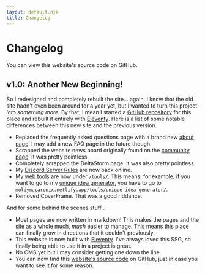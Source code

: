```yaml
---
layout: default.njk
title: Changelog
---
```


# Changelog

<p class="alert">You can view this <a>website's source code</a> on GitHub.</p>

## v1.0: Another New Beginning!

So I redesigned and completely rebuilt the site... again. I know that the old site hadn't even been around for a year yet, but I wanted to turn this project *into something more.* By that, I mean I started a [GitHub repository]() for this place and rebuilt it entirely with [Eleventy](). Here is a list of some notable differences between this new site and the previous version.

* Replaced the frequently asked questions page with a brand new [about page]()! I may add a new FAQ page in the future though.
* Scrapped the website news board originally found on the [community page](). It was pretty pointless.
* Completely scrapped the DeltaStorm page. It was also pretty pointless.
* My [Discord Server Rules]() are now back online.
* My [web tools]() are now under `/tools/`. This means, for example, if you want to go to my [unique idea generator](), you have to go to `moldymacaronix.netlify.app/tools/unique-idea-generator/`.
* Removed CoverFrame. That was a good riddance.

And for some behind the scenes stuff...

* Most pages are now written in markdown! This makes the pages and the site as a whole much, *much* easier to manage. This means this place can finally grow in directions that it couldn't previously.
* This website is now built with [Eleventy](). I've always loved this SSG, so finally being able to use it in a project is great.
* No CMS yet but I may consider getting one down the line.
* You can now find this [website's source code]() on GitHub, just in case you want to see it for some reason.